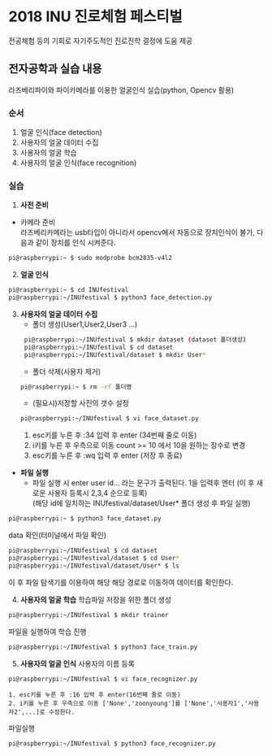 # 2018 INU 진로체험 페스티벌
전공체험 등의 기회로 자기주도적인 진로진학 결정에 도움 제공
## 전자공학과 실습 내용
라즈베리파이와 파이카메라를 이용한 얼굴인식 실습(python, Opencv 활용)
### 순서
1. 얼굴 인식(face detection)
1. 사용자의 얼굴 데이터 수집
1. 사용자의 얼굴 학습
1. 사용자의 얼굴 인식(face recognition)
### 실습
1. **사전 준비**<br>
* 카메라 준비<br>
   라즈베리카메라는 usb타입이 아니라서 opencv에서 자동으로 장치인식이 불가, 다음과 같이 장치를 인식 시켜준다.
```bash
pi@raspberrypi:~ $ sudo modprobe bcm2835-v4l2
```
2. **얼굴 인식**<br>
```bash
pi@raspberrypi:~ $ cd INUfestival
pi@raspberrypi:~/INUfestival $ python3 face_detection.py
```
3. **사용자의 얼굴 데이터 수집**<br>
   * 폴더 생성(User1,User2,User3 ...)
   ```bash
    pi@raspberrypi:~/INUfestival $ mkdir dataset (dataset 폴더생성)
    pi@raspberrypi:~/INUfestival $ cd dataset
    pi@raspberrypi:~/INUfestival/dataset $ mkdir User*
    ```
    * 폴더 삭제(사용자 제거)
    ```bash
    pi@raspberrypi:~ $ rm -rf 폴더명
    ```
    * (필요시)저장할 사진의 갯수 설정
    ```bash
    pi@raspberrypi:~/INUfestival $ vi face_dataset.py
    ```
    1. esc키를 누른 후 :34 입력 후 enter (34번째 줄로 이동)
    1. i키를 누른 후 우측으로 이동 count >= 10 에서 10을 원하는 장수로 변경
    1. esc키를 누른 후 :wq 입력 후 enter (저장 후 종료)<br>

* **파일 실행**<br>
    * 파일 실행 시 enter user id... 라는 문구가 출력된다. 1을 입력후 엔터
    (이 후 새로운 사용자 등록시 2,3,4 순으로 등록)<br>
    (해당 id에 일치하는 INUfestival/dataset/User\* 폴더 생성 후 파일 실행)
```bash
pi@raspberrypi:~ $ python3 face_dataset.py
```
data 확인(터미널에서 파일 확인)
```bash
pi@raspberrypi:~/INUfestival $ cd dataset
pi@raspberrypi:~/INUfestival/dataset $ cd User*
pi@raspberrypi:~/INUfestival/dataset/User* $ ls
```
이 후 파일 탐색기를 이용하여 해당 해당 경로로 이동하여 데이터를 확인한다.

4. **사용자의 얼굴 학습**
학습파일 저장을 위한 폴더 생성
```bash
pi@raspberrypi:~/INUfestival $ mkdir trainer
```
파일을 실행하여 학습 진행
```bash
pi@raspberrypi:~/INUfestival $ python3 face_train.py
```

5. **사용자의 얼굴 인식**
사용자의 이름 등록
```bash
pi@raspberrypi:~/INUfestival $ vi face_recognizer.py
```
    1. esc키를 누른 후 :16 입력 후 enter(16번째 줄로 이동)
    2. i키를 누른 후 우측으로 이동 ['None','zoonyoung']를 ['None','사용자1','사용자2',...]로 수정한다. 
파일실행
```bash
pi@raspberrypi:~/INUfestival $ python3 face_recognizer.py
```

